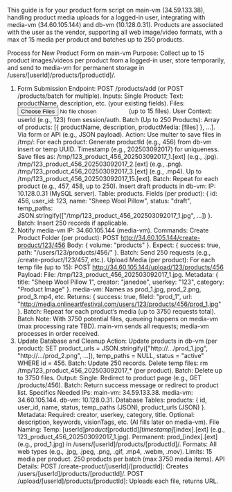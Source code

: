 This guide is for your product form script on main-vm (34.59.133.38), handling product media uploads for a logged-in user, integrating with media-vm (34.60.105.144) and db-vm (10.128.0.31). Products are associated with the user as the vendor, supporting all web image/video formats, with a max of 15 media per product and batches up to 250 products.

Process for New Product Form on main-vm
Purpose: Collect up to 15 product images/videos per product from a logged-in user, store temporarily, and send to media-vm for permanent storage in /users/[userId]/products/[productId]/.

1. Form Submission
Endpoint: POST /products/add (or POST /products/batch for multiple).
Inputs:
Single Product:
Text: productName, description, etc. (your existing fields).
Files: <input type="file" name="productMedia[]" multiple accept="image/*,video/*"> (up to 15 files).
User Context: userId (e.g., 123) from session/auth.
Batch (Up to 250 Products):
Array of products: [{ productName, description, productMedia: [files] }, ...].
Via form or API (e.g., JSON payload).
Action:
Use multer to save files in /tmp/:
For each product:
Generate productId (e.g., 456) from db-vm insert or temp UUID.
Timestamp (e.g., 202503092017) for uniqueness.
Save files as:
/tmp/123_product_456_202503092017_1.[ext] (e.g., .jpg).
/tmp/123_product_456_202503092017_2.[ext] (e.g., .png).
/tmp/123_product_456_202503092017_3.[ext] (e.g., .mp4).
Up to /tmp/123_product_456_202503092017_15.[ext].
Batch: Repeat for each product (e.g., 457, 458, up to 250).
Insert draft products in db-vm:
IP: 10.128.0.31 (MySQL server).
Table: products.
Fields (per product): { id: 456, user_id: 123, name: "Sheep Wool Pillow", status: "draft", temp_paths: JSON.stringify(["/tmp/123_product_456_202503092017_1.jpg", ...]) }.
Batch: Insert 250 records if applicable.
2. Notify media-vm
IP: 34.60.105.144 (media-vm).
Commands:
Create Product Folder (per product):
POST http://34.60.105.144/create-product/123/456
Body: { volume: "products" }.
Expect: { success: true, path: "/users/123/products/456/" }.
Batch: Send 250 requests (e.g., /create-product/123/457, etc.).
Upload Media (per product):
For each temp file (up to 15):
POST http://34.60.105.144/upload/123/products/456
Payload:
File: /tmp/123_product_456_202503092017_1.jpg.
Metadata: { title: "Sheep Wool Pillow 1", creator: "janedoe", userkey: "123", category: "Product Image" }.
media-vm:
Names as prod_1.jpg, prod_2.png, prod_3.mp4, etc.
Returns: { success: true, fileId: "prod_1", url: "http://media.onlineartfestival.com/users/123/products/456/prod_1.jpg" }.
Batch: Repeat for each product’s media (up to 3750 requests total).
Batch Note: With 3750 potential files, queueing happens on media-vm (max processing rate TBD). main-vm sends all requests; media-vm processes in order received.
3. Update Database and Cleanup
Action:
Update products in db-vm (per product):
SET product_urls = JSON.stringify(["http://.../prod_1.jpg", "http://.../prod_2.png", ...]), temp_paths = NULL, status = "active" WHERE id = 456.
Batch: Update 250 records.
Delete temp files:
rm /tmp/123_product_456_202503092017_* (per product).
Batch: Delete up to 3750 files.
Output:
Single: Redirect to product page (e.g., GET /products/456).
Batch: Return success message or redirect to product list.
Specifics Needed
IPs:
main-vm: 34.59.133.38.
media-vm: 34.60.105.144.
db-vm: 10.128.0.31.
Database Tables:
products: { id, user_id, name, status, temp_paths (JSON), product_urls (JSON) }.
Metadata:
Required: creator, userkey, category, title.
Optional: description, keywords, visionTags, etc. (AI fills later on media-vm).
File Naming:
Temp: [userId]_product_[productId]_[timestamp]_[index].[ext] (e.g., 123_product_456_202503092017_1.jpg).
Permanent: prod_[index].[ext] (e.g., prod_1.jpg) in /users/[userId]/products/[productId]/.
Formats: All web types (e.g., .jpg, .jpeg, .png, .gif, .mp4, .webm, .mov).
Limits:
15 media per product.
250 products per batch (max 3750 media items).
API Details:
POST /create-product/[userId]/[productId]: Creates /users/[userId]/products/[productId]/.
POST /upload/[userId]/products/[productId]: Uploads each file, returns URL.